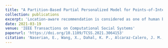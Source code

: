 ```yaml
---
title: "A Partition-Based Partial Personalized Model for Points-of-Interest Recommendations"
collection: publications
excerpt: 'Location-aware recommendation is considered as one of human behavior cognitive analyses in the world of human-machine-environment system. The development of 5G technology and ubiquitous mobile devices has led to the emergence of a new online platform, location-based social networks (LBSNs), which allows users to share their locations. The essential feature of LBSNs is to provide users with location recommendations that help them explore new places and also to make LBSNs more prevalent to users. Most of the existing research is focusing on the introduction of new features and how these new features affect the check-in behaviors of the users. In addition, the dependencies between each feature and the probability of a user visiting the site is always a principle to follow. However, a user’s decision could be determined by considering several features at the same time. When a full model is applied by considering all the features, an overfitting problem could be occurred owing to the lack of sufficient data for each individual user. In this article, an intermediate solution was proposed to address all of these problems by fragmenting the model into several partial models, where each partial model is responsible for a few features. An additive strategy was also implemented to support the development of personalized partial models. Furthermore, a partition-based approach was introduced to explore the hidden patterns from the geographically clustered check-in data. The performance of the approaches has been evaluated by using the data sets from Foursquare and it demonstrates that the proposed approach outperforms the state-of-the-art approaches.'
date: 2021-03-19
venue: 'IEEE Transactions on Computational Social Systems'
paperurl: 'https://doi.org/10.1109/TCSS.2021.3064153'
citation: 'Naserian, E., Wang, X., Dahal, K. P., Alcaraz-Calero, J. M., & Gao, H. (2021). A Partition-Based Partial Personalized Model for Points-of-Interest Recommendations. IEEE Transactions on Computational Social Systems, 8(5), 1223-1237'
---
```


